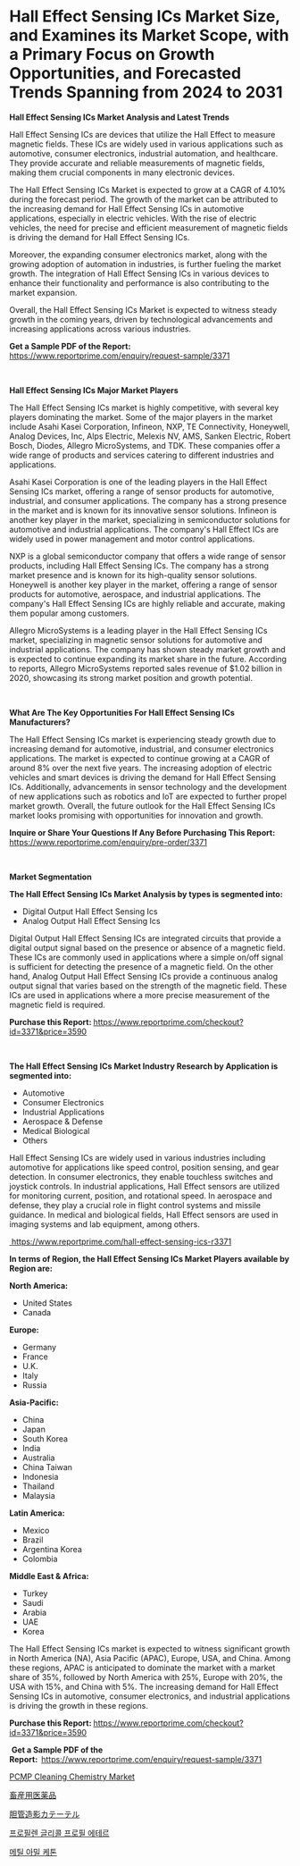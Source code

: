 <p><h1>Hall Effect Sensing ICs Market Size, and Examines its Market Scope, with a Primary Focus on Growth Opportunities, and Forecasted Trends Spanning from 2024 to 2031</h1></p><p><strong>Hall Effect Sensing ICs Market Analysis and Latest Trends</strong></p>
<p><p>Hall Effect Sensing ICs are devices that utilize the Hall Effect to measure magnetic fields. These ICs are widely used in various applications such as automotive, consumer electronics, industrial automation, and healthcare. They provide accurate and reliable measurements of magnetic fields, making them crucial components in many electronic devices.</p><p>The Hall Effect Sensing ICs Market is expected to grow at a CAGR of 4.10% during the forecast period. The growth of the market can be attributed to the increasing demand for Hall Effect Sensing ICs in automotive applications, especially in electric vehicles. With the rise of electric vehicles, the need for precise and efficient measurement of magnetic fields is driving the demand for Hall Effect Sensing ICs.</p><p>Moreover, the expanding consumer electronics market, along with the growing adoption of automation in industries, is further fueling the market growth. The integration of Hall Effect Sensing ICs in various devices to enhance their functionality and performance is also contributing to the market expansion.</p><p>Overall, the Hall Effect Sensing ICs Market is expected to witness steady growth in the coming years, driven by technological advancements and increasing applications across various industries.</p></p>
<p><strong>Get a Sample PDF of the Report:&nbsp;</strong> <a href="https://www.reportprime.com/enquiry/request-sample/3371">https://www.reportprime.com/enquiry/request-sample/3371</a></p>
<p>&nbsp;</p>
<p><strong>Hall Effect Sensing ICs Major Market Players</strong></p>
<p><p>The Hall Effect Sensing ICs market is highly competitive, with several key players dominating the market. Some of the major players in the market include Asahi Kasei Corporation, Infineon, NXP, TE Connectivity, Honeywell, Analog Devices, Inc, Alps Electric, Melexis NV, AMS, Sanken Electric, Robert Bosch, Diodes, Allegro MicroSystems, and TDK. These companies offer a wide range of products and services catering to different industries and applications.</p><p>Asahi Kasei Corporation is one of the leading players in the Hall Effect Sensing ICs market, offering a range of sensor products for automotive, industrial, and consumer applications. The company has a strong presence in the market and is known for its innovative sensor solutions. Infineon is another key player in the market, specializing in semiconductor solutions for automotive and industrial applications. The company's Hall Effect ICs are widely used in power management and motor control applications.</p><p>NXP is a global semiconductor company that offers a wide range of sensor products, including Hall Effect Sensing ICs. The company has a strong market presence and is known for its high-quality sensor solutions. Honeywell is another key player in the market, offering a range of sensor products for automotive, aerospace, and industrial applications. The company's Hall Effect Sensing ICs are highly reliable and accurate, making them popular among customers.</p><p>Allegro MicroSystems is a leading player in the Hall Effect Sensing ICs market, specializing in magnetic sensor solutions for automotive and industrial applications. The company has shown steady market growth and is expected to continue expanding its market share in the future. According to reports, Allegro MicroSystems reported sales revenue of $1.02 billion in 2020, showcasing its strong market position and growth potential.</p></p>
<p>&nbsp;</p>
<p><strong>What Are The Key Opportunities For Hall Effect Sensing ICs Manufacturers?</strong></p>
<p><p>The Hall Effect Sensing ICs market is experiencing steady growth due to increasing demand for automotive, industrial, and consumer electronics applications. The market is expected to continue growing at a CAGR of around 8% over the next five years. The increasing adoption of electric vehicles and smart devices is driving the demand for Hall Effect Sensing ICs. Additionally, advancements in sensor technology and the development of new applications such as robotics and IoT are expected to further propel market growth. Overall, the future outlook for the Hall Effect Sensing ICs market looks promising with opportunities for innovation and growth.</p></p>
<p><strong>Inquire or Share Your Questions If Any Before Purchasing This Report:</strong> <a href="https://www.reportprime.com/enquiry/pre-order/3371">https://www.reportprime.com/enquiry/pre-order/3371</a></p>
<p>&nbsp;</p>
<p><strong>Market Segmentation</strong></p>
<p><strong>The Hall Effect Sensing ICs Market Analysis by types is segmented into:</strong></p>
<p><ul><li>Digital Output Hall Effect Sensing Ics</li><li>Analog Output Hall Effect Sensing Ics</li></ul></p>
<p><p>Digital Output Hall Effect Sensing ICs are integrated circuits that provide a digital output signal based on the presence or absence of a magnetic field. These ICs are commonly used in applications where a simple on/off signal is sufficient for detecting the presence of a magnetic field. On the other hand, Analog Output Hall Effect Sensing ICs provide a continuous analog output signal that varies based on the strength of the magnetic field. These ICs are used in applications where a more precise measurement of the magnetic field is required.</p></p>
<p><strong>Purchase this Report:&nbsp;</strong><a href="https://www.reportprime.com/checkout?id=3371&price=3590">https://www.reportprime.com/checkout?id=3371&price=3590</a></p>
<p>&nbsp;</p>
<p><strong>The Hall Effect Sensing ICs Market Industry Research by Application is segmented into:</strong></p>
<p><ul><li>Automotive</li><li>Consumer Electronics</li><li>Industrial Applications</li><li>Aerospace & Defense</li><li>Medical Biological</li><li>Others</li></ul></p>
<p><p>Hall Effect Sensing ICs are widely used in various industries including automotive for applications like speed control, position sensing, and gear detection. In consumer electronics, they enable touchless switches and joystick controls. In industrial applications, Hall Effect sensors are utilized for monitoring current, position, and rotational speed. In aerospace and defense, they play a crucial role in flight control systems and missile guidance. In medical and biological fields, Hall Effect sensors are used in imaging systems and lab equipment, among others.</p></p>
<p><a href="https://www.reportprime.com/hall-effect-sensing-ics-r3371">&nbsp;https://www.reportprime.com/hall-effect-sensing-ics-r3371</a></p>
<p><strong>In terms of Region, the Hall Effect Sensing ICs Market Players available by Region are:</strong></p>
<p>
    <p> <strong> North America: </strong>
        <ul>
            <li>United States</li>
            <li>Canada</li>
        </ul>
        </p> 
    <p> <strong> Europe: </strong>
        <ul>
            <li>Germany</li>
            <li>France</li>
            <li>U.K.</li>
            <li>Italy</li>
            <li>Russia</li>
        </ul>
        </p> 
    <p> <strong> Asia-Pacific: </strong>
        <ul>
            <li>China</li>
            <li>Japan</li>
            <li>South Korea</li>
            <li>India</li>
            <li>Australia</li>
            <li>China Taiwan</li>
            <li>Indonesia</li>
            <li>Thailand</li>
            <li>Malaysia</li>
        </ul>
        </p> 
    <p> <strong> Latin America: </strong>
        <ul>
            <li>Mexico</li>
            <li>Brazil</li>
            <li>Argentina Korea</li>
            <li>Colombia</li>
        </ul>
        </p> 
    <p> <strong> Middle East & Africa: </strong>
        <ul>
            <li>Turkey</li>
            <li>Saudi</li>
            <li>Arabia</li>
            <li>UAE</li>
            <li>Korea</li>
        </ul>
    </p>
    </p>
<p><p>The Hall Effect Sensing ICs market is expected to witness significant growth in North America (NA), Asia Pacific (APAC), Europe, USA, and China. Among these regions, APAC is anticipated to dominate the market with a market share of 35%, followed by North America with 25%, Europe with 20%, the USA with 15%, and China with 5%. The increasing demand for Hall Effect Sensing ICs in automotive, consumer electronics, and industrial applications is driving the growth in these regions.</p></p>
<p><strong>Purchase this Report: </strong><a href="https://www.reportprime.com/checkout?id=3371&price=3590">https://www.reportprime.com/checkout?id=3371&price=3590</a></p>
<p>&nbsp;<strong>Get a Sample PDF of the Report:&nbsp;&nbsp;</strong><a href="https://www.reportprime.com/enquiry/request-sample/3371">https://www.reportprime.com/enquiry/request-sample/3371</a></p>
<p><strong></strong></p>
<p><p><a href="https://github.com/changoleonlaverguenzanoexiste/Market-Research-Report-List-3/blob/main/pcmp-cleaning-chemistry-market.md">PCMP Cleaning Chemistry Market</a></p><p><a href="https://github.com/luffiazaza/Market-Research-Report-List-1/blob/main/484803072979.md">畜産用医薬品</a></p><p><a href="https://github.com/one-cool-chick/Market-Research-Report-List-1/blob/main/480768972980.md">胆管造影カテーテル</a></p><p><a href="https://github.com/PhilToryphy7876567/Market-Research-Report-List-1/blob/main/210032969768.md">프로필렌 글리콜 프로필 에테르</a></p><p><a href="https://github.com/solomonbode85/Market-Research-Report-List-1/blob/main/409864969769.md">메틸 아밀 케톤</a></p></p>